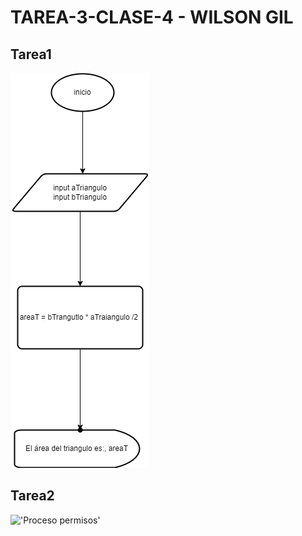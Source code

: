 # TAREA-3-CLASE-4 - WILSON GIL

## Tarea1

!['Área del Triángulo'](areaTriangulo.png)


## Tarea2

!['Proceso permisos'](solicitudPermisosApp.drawio.png)